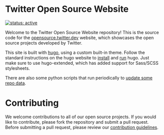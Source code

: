 # Twitter Open Source Website

[![status: active](https://opensource.twitter.dev/status/active.svg)](https://opensource.twitter.dev/status/#active)

Welcome to the Twitter Open Source Website repository! This is the source code for the [opensource.twitter.dev](https://opensource.twitter.dev) website, which showcases the open source projects developed by Twitter.

This site is built with [hugo], using a custom built-in theme.  Follow the
standard instructions on the hugo website to [install] and [run] hugo.  Just
make sure to use hugo-extended, which has added support for Sass/SCSS
stylesheets.

There are also some python scripts that run periodically to [update some repo
data].

# Contributing
We welcome contributions to all of our open source projects. If you would like to contribute, please fork the repository and submit a pull request. Before submitting a pull request, please review our [contribution guidelines](https://github.com/twitter/opensource-website/blob/main/CONTRIBUTING.md).

[hugo]: https://gohugo.io/
[install]: https://gohugo.io/getting-started/installing/
[run]: https://gohugo.io/getting-started/usage/
[update some repo data]: ./.github/workflows/update-data.yml
